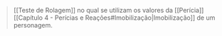 > [[Teste de Rolagem]] no qual se utilizam os valores da [[Perícia]] [[Capítulo 4 - Perícias e Reações#Imobilização|Imobilização]] de um personagem.